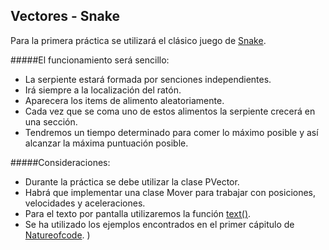 ## Vectores - Snake

Para la primera práctica se utilizará el clásico juego de [Snake](https://en.wikipedia.org/wiki/Snake_(video_game_genre)). 

#####El funcionamiento será sencillo: 
* La serpiente estará formada por senciones independientes.
* Irá siempre a la localización del ratón.
* Aparecera los items de alimento aleatoriamente.
* Cada vez que se coma uno de estos alimentos la serpiente crecerá en una sección.
* Tendremos un tiempo determinado para comer lo máximo posible y así alcanzar la máxima puntuación posible. 


#####Consideraciones: 
* Durante la práctica se debe utilizar la clase PVector. 
* Habrá que implementar una clase Mover para trabajar con posiciones, velocidades y aceleraciones. 
* Para el texto por pantalla utilizaremos la función [text()](https://processing.org/reference/text_.html).
* Se ha utilizado los ejemplos encontrados en el primer cápitulo de [Natureofcode](www.natureofcode.com).
) 
